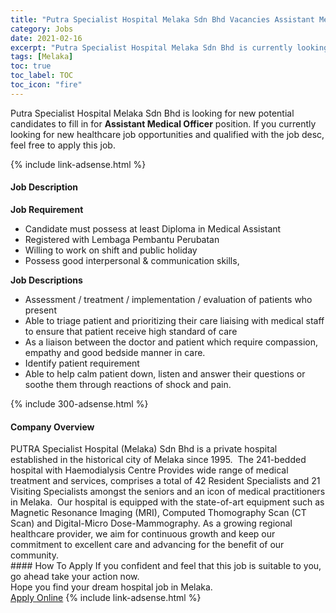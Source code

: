 ```yaml
---
title: "Putra Specialist Hospital Melaka Sdn Bhd Vacancies Assistant Medical Officer" 
category: Jobs 
date: 2021-02-16 
excerpt: "Putra Specialist Hospital Melaka Sdn Bhd is currently looking for suitable person to fill in the Assistant Medical Officer which positioned at Melaka" 
tags: [Melaka] 
toc: true 
toc_label: TOC 
toc_icon: "fire" 
--- 
```


<p>Putra Specialist Hospital Melaka Sdn Bhd is looking for new potential candidates to fill in for <b>Assistant Medical Officer</b> position. If you currently looking for new healthcare job opportunities and qualified with the job desc, feel free to apply this job.
</p>{% include link-adsense.html %} 
<div><div><h4>Job Description</h4></div><div><div><span><div><p><strong>Job Requirement</strong></p><ul><li>Candidate must possess at least Diploma in Medical Assistant</li><li>Registered with Lembaga Pembantu Perubatan</li><li>Willing to work on shift and public holiday</li><li>Possess good interpersonal &amp; communication skills,</li></ul><p><strong>Job Descriptions</strong></p><ul><li>Assessment / treatment / implementation / evaluation of patients who present</li><li>Able to triage patient and prioritizing their care liaising with medical staff to ensure that patient receive high standard of care</li><li>As a liaison between the doctor and patient which require compassion, empathy and good bedside manner in care.</li><li>Identify patient requirement</li><li>Able to help calm patient down, listen and answer their questions or soothe them through reactions of shock and pain.</li></ul></div></span></div></div></div> 
{% include 300-adsense.html %} 
<div><div><h4>Company Overview</h4></div><div><div><span><div><div>
<div>PUTRA Specialist Hospital (Melaka) Sdn Bhd is a private hospital established in the historical city of Melaka since 1995.&#160; The 241-bedded hospital with Haemodialysis Centre Provides wide range of medical treatment and services, comprises a total of 42 Resident Specialists and 21 Visiting Specialists amongst the seniors and an icon of medical practitioners in Melaka.&#160; Our hospital is equipped with the state-of-art equipment such as Magnetic Resonance Imaging (MRI), Computed Thomography Scan (CT Scan) and Digital-Micro Dose-Mammography.&#160;As a growing regional healthcare provider, we aim for continuous growth and keep our commitment to excellent care and advancing for the benefit of our community.</div>
</div></div></span></div></div></div> 
#### How To Apply 
If you confident and feel that this job is suitable to you, go ahead take your action now. <br/> 
Hope you find your dream hospital job in Melaka. <br/> 
<a href="https://www.jobstreet.com.my/en/job/assistant-medical-officer-4482444?jobId=jobstreet-my-job-4482444" class="btn btn--warning" target="_blank" rel="nofollow noopenner">Apply Online</a> 
{% include link-adsense.html %} 